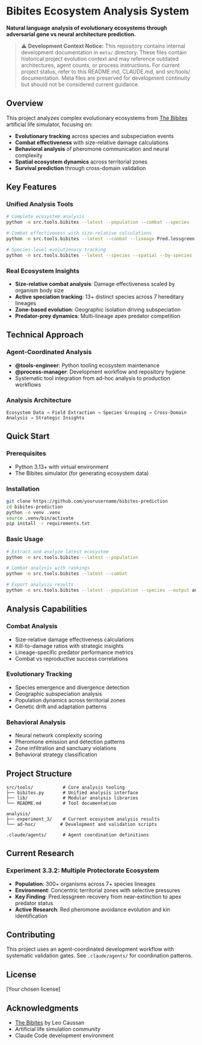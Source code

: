 # Bibites Ecosystem Analysis System

**Natural language analysis of evolutionary ecosystems through adversarial gene vs neural architecture prediction.**

> ⚠️ **Development Context Notice:** This repository contains internal development documentation in `meta/` directory. These files contain historical project evolution context and may reference outdated architectures, agent counts, or process instructions. For current project status, refer to this README.md, CLAUDE.md, and src/tools/ documentation. Meta files are preserved for development continuity but should not be considered current guidance.

## Overview

This project analyzes complex evolutionary ecosystems from [The Bibites](https://leocaussan.itch.io/the-bibites) artificial life simulator, focusing on:

- **Evolutionary tracking** across species and subspeciation events
- **Combat effectiveness** with size-relative damage calculations
- **Behavioral analysis** of pheromone communication and neural complexity
- **Spatial ecosystem dynamics** across territorial zones
- **Survival prediction** through cross-domain validation

## Key Features

### Unified Analysis Tools
```bash
# Complete ecosystem analysis
python -m src.tools.bibites --latest --population --combat --species

# Combat effectiveness with size-relative calculations
python -m src.tools.bibites --latest --combat --lineage Pred.lessgreen

# Species-level evolutionary tracking
python -m src.tools.bibites --latest --species --spatial --by-species
```

### Real Ecosystem Insights
- **Size-relative combat analysis**: Damage effectiveness scaled by organism body size
- **Active speciation tracking**: 13+ distinct species across 7 hereditary lineages
- **Zone-based evolution**: Geographic isolation driving subspeciation
- **Predator-prey dynamics**: Multi-lineage apex predator competition

## Technical Approach

### Agent-Coordinated Analysis
- **@tools-engineer**: Python tooling ecosystem maintenance
- **@process-manager**: Development workflow and repository hygiene
- Systematic tool integration from ad-hoc analysis to production workflows

### Analysis Architecture
```
Ecosystem Data → Field Extraction → Species Grouping → Cross-Domain Analysis → Strategic Insights
```

## Quick Start

### Prerequisites
- Python 3.13+ with virtual environment
- The Bibites simulator (for generating ecosystem data)

### Installation
```bash
git clone https://github.com/yourusername/bibites-prediction
cd bibites-prediction
python -m venv .venv
source .venv/bin/activate
pip install -r requirements.txt
```

### Basic Usage
```bash
# Extract and analyze latest ecosystem
python -m src.tools.bibites --latest --population

# Combat analysis with rankings  
python -m src.tools.bibites --latest --combat

# Export analysis results
python -m src.tools.bibites --latest --population --species --output analysis.json
```

## Analysis Capabilities

### Combat Analysis
- Size-relative damage effectiveness calculations
- Kill-to-damage ratios with strategic insights
- Lineage-specific predator performance metrics
- Combat vs reproductive success correlations

### Evolutionary Tracking
- Species emergence and divergence detection
- Geographic subspeciation analysis
- Population dynamics across territorial zones
- Genetic drift and adaptation patterns

### Behavioral Analysis
- Neural network complexity scoring
- Pheromone emission and detection patterns
- Zone infiltration and sanctuary violations
- Behavioral strategy classification

## Project Structure

```
src/tools/           # Core analysis tooling
├── bibites.py       # Unified analysis interface
├── lib/             # Modular analysis libraries
└── README.md        # Tool documentation

analysis/
├── experiment_3/    # Current ecosystem analysis results
└── ad-hoc/         # Development and validation scripts

.claude/agents/      # Agent coordination definitions
```

## Current Research

### Experiment 3.3.2: Multiple Protectorate Ecosystem
- **Population**: 300+ organisms across 7+ species lineages
- **Environment**: Concentric territorial zones with selective pressures
- **Key Finding**: Pred.lessgreen recovery from near-extinction to apex predator status
- **Active Research**: Red pheromone avoidance evolution and kin identification

## Contributing

This project uses an agent-coordinated development workflow with systematic validation gates. See `.claude/agents/` for coordination patterns.

## License

[Your chosen license]

## Acknowledgments

- [The Bibites](https://leocaussan.itch.io/the-bibites) by Leo Caussan
- Artificial life simulation community
- Claude Code development environment